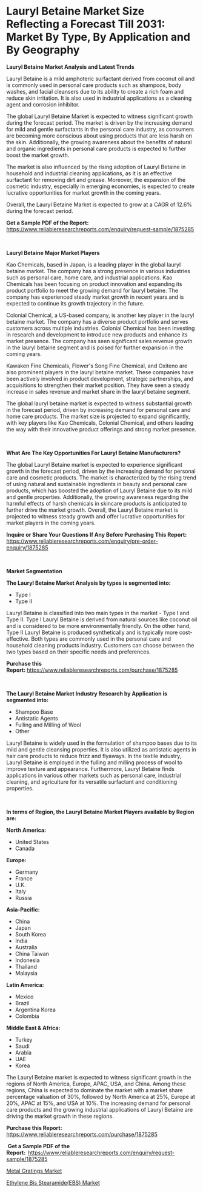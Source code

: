 <p><h1>Lauryl Betaine Market Size Reflecting a Forecast Till 2031: Market By Type, By Application and By Geography</h1></p><p><strong>Lauryl Betaine Market Analysis and Latest Trends</strong></p>
<p><p>Lauryl Betaine is a mild amphoteric surfactant derived from coconut oil and is commonly used in personal care products such as shampoos, body washes, and facial cleansers due to its ability to create a rich foam and reduce skin irritation. It is also used in industrial applications as a cleaning agent and corrosion inhibitor.</p><p>The global Lauryl Betaine Market is expected to witness significant growth during the forecast period. The market is driven by the increasing demand for mild and gentle surfactants in the personal care industry, as consumers are becoming more conscious about using products that are less harsh on the skin. Additionally, the growing awareness about the benefits of natural and organic ingredients in personal care products is expected to further boost the market growth.</p><p>The market is also influenced by the rising adoption of Lauryl Betaine in household and industrial cleaning applications, as it is an effective surfactant for removing dirt and grease. Moreover, the expansion of the cosmetic industry, especially in emerging economies, is expected to create lucrative opportunities for market growth in the coming years.</p><p>Overall, the Lauryl Betaine Market is expected to grow at a CAGR of 12.6% during the forecast period.</p></p>
<p><strong>Get a Sample PDF of the Report:&nbsp;</strong> <a href="https://www.reliableresearchreports.com/enquiry/request-sample/1875285">https://www.reliableresearchreports.com/enquiry/request-sample/1875285</a></p>
<p>&nbsp;</p>
<p><strong>Lauryl Betaine Major Market Players</strong></p>
<p><p>Kao Chemicals, based in Japan, is a leading player in the global lauryl betaine market. The company has a strong presence in various industries such as personal care, home care, and industrial applications. Kao Chemicals has been focusing on product innovation and expanding its product portfolio to meet the growing demand for lauryl betaine. The company has experienced steady market growth in recent years and is expected to continue its growth trajectory in the future.</p><p>Colonial Chemical, a US-based company, is another key player in the lauryl betaine market. The company has a diverse product portfolio and serves customers across multiple industries. Colonial Chemical has been investing in research and development to introduce new products and enhance its market presence. The company has seen significant sales revenue growth in the lauryl betaine segment and is poised for further expansion in the coming years.</p><p>Kawaken Fine Chemicals, Flower's Song Fine Chemical, and Oxiteno are also prominent players in the lauryl betaine market. These companies have been actively involved in product development, strategic partnerships, and acquisitions to strengthen their market position. They have seen a steady increase in sales revenue and market share in the lauryl betaine segment.</p><p>The global lauryl betaine market is expected to witness substantial growth in the forecast period, driven by increasing demand for personal care and home care products. The market size is projected to expand significantly, with key players like Kao Chemicals, Colonial Chemical, and others leading the way with their innovative product offerings and strong market presence.</p></p>
<p>&nbsp;</p>
<p><strong>What Are The Key Opportunities For Lauryl Betaine Manufacturers?</strong></p>
<p><p>The global Lauryl Betaine market is expected to experience significant growth in the forecast period, driven by the increasing demand for personal care and cosmetic products. The market is characterized by the rising trend of using natural and sustainable ingredients in beauty and personal care products, which has boosted the adoption of Lauryl Betaine due to its mild and gentle properties. Additionally, the growing awareness regarding the harmful effects of harsh chemicals in skincare products is anticipated to further drive the market growth. Overall, the Lauryl Betaine market is projected to witness steady growth and offer lucrative opportunities for market players in the coming years.</p></p>
<p><strong>Inquire or Share Your Questions If Any Before Purchasing This Report:</strong> <a href="https://www.reliableresearchreports.com/enquiry/pre-order-enquiry/1875285">https://www.reliableresearchreports.com/enquiry/pre-order-enquiry/1875285</a></p>
<p>&nbsp;</p>
<p><strong>Market Segmentation</strong></p>
<p><strong>The Lauryl Betaine Market Analysis by types is segmented into:</strong></p>
<p><ul><li>Type I</li><li>Type II</li></ul></p>
<p><p>Lauryl Betaine is classified into two main types in the market - Type I and Type II. Type I Lauryl Betaine is derived from natural sources like coconut oil and is considered to be more environmentally friendly. On the other hand, Type II Lauryl Betaine is produced synthetically and is typically more cost-effective. Both types are commonly used in the personal care and household cleaning products industry. Customers can choose between the two types based on their specific needs and preferences.</p></p>
<p><strong>Purchase this Report:&nbsp;</strong><a href="https://www.reliableresearchreports.com/purchase/1875285">https://www.reliableresearchreports.com/purchase/1875285</a></p>
<p>&nbsp;</p>
<p><strong>The Lauryl Betaine Market Industry Research by Application is segmented into:</strong></p>
<p><ul><li>Shampoo Base</li><li>Antistatic Agents</li><li>Fulling and Milling of Wool</li><li>Other</li></ul></p>
<p><p>Lauryl Betaine is widely used in the formulation of shampoo bases due to its mild and gentle cleansing properties. It is also utilized as antistatic agents in hair care products to reduce frizz and flyaways. In the textile industry, Lauryl Betaine is employed in the fulling and milling process of wool to improve texture and appearance. Furthermore, Lauryl Betaine finds applications in various other markets such as personal care, industrial cleaning, and agriculture for its versatile surfactant and conditioning properties.</p></p>
<p>&nbsp;</p>
<p><strong>In terms of Region, the Lauryl Betaine Market Players available by Region are:</strong></p>
<p>
    <p> <strong> North America: </strong>
        <ul>
            <li>United States</li>
            <li>Canada</li>
        </ul>
        </p> 
    <p> <strong> Europe: </strong>
        <ul>
            <li>Germany</li>
            <li>France</li>
            <li>U.K.</li>
            <li>Italy</li>
            <li>Russia</li>
        </ul>
        </p> 
    <p> <strong> Asia-Pacific: </strong>
        <ul>
            <li>China</li>
            <li>Japan</li>
            <li>South Korea</li>
            <li>India</li>
            <li>Australia</li>
            <li>China Taiwan</li>
            <li>Indonesia</li>
            <li>Thailand</li>
            <li>Malaysia</li>
        </ul>
        </p> 
    <p> <strong> Latin America: </strong>
        <ul>
            <li>Mexico</li>
            <li>Brazil</li>
            <li>Argentina Korea</li>
            <li>Colombia</li>
        </ul>
        </p> 
    <p> <strong> Middle East & Africa: </strong>
        <ul>
            <li>Turkey</li>
            <li>Saudi</li>
            <li>Arabia</li>
            <li>UAE</li>
            <li>Korea</li>
        </ul>
    </p>
    </p>
<p><p>The Lauryl Betaine market is expected to witness significant growth in the regions of North America, Europe, APAC, USA, and China. Among these regions, China is expected to dominate the market with a market share percentage valuation of 30%, followed by North America at 25%, Europe at 20%, APAC at 15%, and USA at 10%. The increasing demand for personal care products and the growing industrial applications of Lauryl Betaine are driving the market growth in these regions.</p></p>
<p><strong>Purchase this Report: </strong><a href="https://www.reliableresearchreports.com/purchase/1875285">https://www.reliableresearchreports.com/purchase/1875285</a></p>
<p>&nbsp;<strong>Get a Sample PDF of the Report:&nbsp;&nbsp;</strong><a href="https://www.reliableresearchreports.com/enquiry/request-sample/1875285">https://www.reliableresearchreports.com/enquiry/request-sample/1875285</a></p>
<p><strong></strong></p>
<p><p><a href="https://github.com/lataunyatinikmelvin59ilbd0dv/Market-Research-Report-List-1/blob/main/metal-gratings-market.md">Metal Gratings Market</a></p><p><a href="https://cute-banjo-8ca.notion.site/Ethylene-Bis-Stearamide-EBS-Market-Research-Report-Unlocks-Analysis-on-the-Market-Financial-Status--7f064b8379b044cbb9ca5c5808bab9ff">Ethylene Bis Stearamide(EBS) Market</a></p></p>